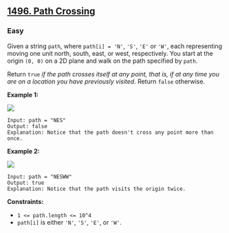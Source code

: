 ## [1496. Path Crossing](https://leetcode.com/problems/path-crossing/)

### Easy

Given a string `path`, where `path[i] = 'N'`, `'S'`, `'E'` or `'W'`, each representing moving one unit north, south, east, or west, respectively. You start at the origin `(0, 0)` on a 2D plane and walk on the path specified by `path`.

Return `true` _if the path crosses itself at any point, that is, if at any time you are on a location you have previously visited_. Return `false` otherwise.

**Example 1:**

<img src="https://assets.leetcode.com/uploads/2020/06/10/screen-shot-2020-06-10-at-123929-pm.png">

```
Input: path = "NES"
Output: false 
Explanation: Notice that the path doesn't cross any point more than once.
```

**Example 2:**

<img src="https://assets.leetcode.com/uploads/2020/06/10/screen-shot-2020-06-10-at-123843-pm.png">

```
Input: path = "NESWW"
Output: true
Explanation: Notice that the path visits the origin twice.
```

**Constraints:**

- `1 <= path.length <= 10^4`
- `path[i]` is either `'N'`, `'S'`, `'E'`, or `'W'`.
